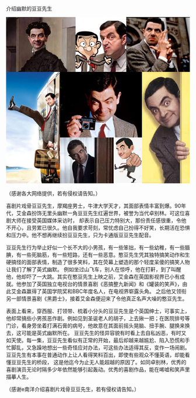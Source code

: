 介绍幽默的豆豆先生


![介绍幽默的豆豆先生](https://github.com/ywangnccu/ywang/blob/main/images/MrBean1.jpg)

（感谢各大网络提供，若有侵权请告知。）

喜剧片戏骨豆豆先生，摩羯座男士，牛津大学天才，其面部表情丰富到爆。90年代，艾金森扮饰无里头幽默一角豆豆先生红遍世界，被誉为当代卓别林。可这位喜剧大师在接受英国媒体采访时，
却表示自己压力特别大，那份责任感很重，令他不开心，且劳累已很久。他自我要求苛刻，常忧虑自己扮得不好笑，长期活在恐惧和压力中。他不想再继续扮豆豆先生，只为卡通版豆豆先生配音。

豆豆先生行为举止好似一个长不大的小男孩，有一些笨拙，有一些幼稚，有一些腼腆，有一些死脑筋，有一些短路，还有一些恶意。憨豆先生凭其独特搞笑动作和生硬搞怪的面部表情，制造了很多笑料，其在荧幕上塑造的那个轻度呆傻的搞笑人物让我们了解了英式幽默。
例如坐过山飞车，别人在惊呼，他在打鼾，到了叫醒他，他却吓了一大跳。其实在憨豆先生上映之前，艾金森在英国影视界已小有成就。他参加了英国独立电视台的情景喜剧《恶搞整九新闻》和《罐装的笑声》，由此艾金森赢得了英国学院奖和BBC年度名人，在电视界崭露头角。
之后他又领衔另一部情景喜剧《黑爵士》，接着艾金森便迎来了令他真正名声大噪的憨豆先生。

表面上看来，穿西服、打领带、梳着小分头的豆豆先生是个英国绅士，可事实上，他却常搞些小男孩恶作剧。例如见到圣诞老人的胡子，上去揪一把；在医院排号等门诊，看身旁坐着打满石膏的病号，他故意在其面前摇头晃脑、扭手腕、腿换来换去，这可能是英式幽默所在。
豆豆先生的怪异容貌有时看上去自私凶恶，有时又如天使。每一集，豆豆先生看似有正常的开始，最后却越来越尴尬、陷入恐慌和手忙脚乱，又急躁地想出一些奇怪应对办法，可这些办法适得其反，变作一场闹剧。豆豆先生有本事在普通动作上让人看得笑料百出，即使有些观众不懂英语，却能看懂豆豆先生的桥段，
这是他迄今为止无人能超越的原因了。如同卓别林，优秀的喜剧演员无论时隔多少年依然能够引起轰动。优秀的喜剧作品，能在唏嘘和笑声里描摹人生。

（感谢e南洋介绍喜剧片戏骨豆豆先生，若有侵权请告知。）
